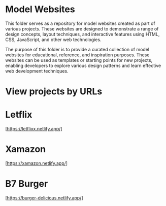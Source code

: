 # Model Websites

This folder serves as a repository for model websites created as part of various projects. 
These websites are designed to demonstrate a range of design concepts, layout techniques, and interactive features using HTML, CSS, JavaScript, and other web technologies.

The purpose of this folder is to provide a curated collection of model websites for educational, reference, and inspiration purposes. 
These websites can be used as templates or starting points for new projects, enabling developers to explore various design patterns and learn effective web development techniques.

# View projects by URLs

# Letflix

[https://letflixx.netlify.app/]

# Xamazon

[https://xamazon.netlify.app/]

# B7 Burger

[https://burger-delicious.netlify.app/]
